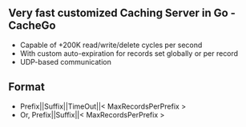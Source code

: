 ## Very fast customized Caching Server in Go - CacheGo

- Capable of +200K read/write/delete cycles per second
- With custom auto-expiration for records set globally or per record
- UDP-based communication

## Format

- Prefix||Suffix||TimeOut||< MaxRecordsPerPrefix >
- Or, Prefix||Suffix||< MaxRecordsPerPrefix >
